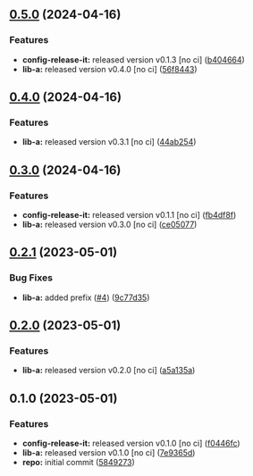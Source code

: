 

## [0.5.0](https://github.com/GaborTorma/monorepo-semantic-releases/compare/@mono/app-a-v0.4.0...@mono/app-a-v0.5.0) (2024-04-16)


### Features

* **config-release-it:** released version v0.1.3 [no ci] ([b404664](https://github.com/GaborTorma/monorepo-semantic-releases/commit/b4046647997d2dd466eaae98edec91ee6fdcb20a))
* **lib-a:** released version v0.4.0 [no ci] ([56f8443](https://github.com/GaborTorma/monorepo-semantic-releases/commit/56f8443aba4c20db2574caf2924d8e7d151b3389))

## [0.4.0](https://github.com/GaborTorma/monorepo-semantic-releases/compare/@mono/app-a-v0.3.0...@mono/app-a-v0.4.0) (2024-04-16)


### Features

* **lib-a:** released version v0.3.1 [no ci] ([44ab254](https://github.com/GaborTorma/monorepo-semantic-releases/commit/44ab254153bdeaaec0697b29f450a04cc33dd7cf))

## [0.3.0](https://github.com/GaborTorma/monorepo-semantic-releases/compare/@mono/app-a-v0.2.1...@mono/app-a-v0.3.0) (2024-04-16)


### Features

* **config-release-it:** released version v0.1.1 [no ci] ([fb4df8f](https://github.com/GaborTorma/monorepo-semantic-releases/commit/fb4df8fdfbb20082e1d7c6e756db88ce58e661c8))
* **lib-a:** released version v0.3.0 [no ci] ([ce05077](https://github.com/GaborTorma/monorepo-semantic-releases/commit/ce05077d9d3cc54b34da7ce8381bd7f01c1f4b94))

## [0.2.1](https://github.com/b12k/monorepo-semantic-releases/compare/@mono/app-a-v0.2.0...@mono/app-a-v0.2.1) (2023-05-01)


### Bug Fixes

* **lib-a:** added prefix ([#4](https://github.com/b12k/monorepo-semantic-releases/issues/4)) ([9c77d35](https://github.com/b12k/monorepo-semantic-releases/commit/9c77d3553e3c08442f210d4dd337737fee6907d2))

## [0.2.0](https://github.com/b12k/monorepo-semantic-releases/compare/@mono/app-a-v0.1.0...@mono/app-a-v0.2.0) (2023-05-01)


### Features

* **lib-a:** released version v0.2.0 [no ci] ([a5a135a](https://github.com/b12k/monorepo-semantic-releases/commit/a5a135a0f5e94593402c29788fe683c76f3c7c86))

## 0.1.0 (2023-05-01)


### Features

* **config-release-it:** released version v0.1.0 [no ci] ([f0446fc](https://github.com/b12k/monorepo-semantic-releases/commit/f0446fc59c62a71c8d9847d38f6de84f001540ad))
* **lib-a:** released version v0.1.0 [no ci] ([7e9365d](https://github.com/b12k/monorepo-semantic-releases/commit/7e9365d3f642fcbcbb415a6bafdd2711d6084d4d))
* **repo:** initial commit ([5849273](https://github.com/b12k/monorepo-semantic-releases/commit/58492737f01fe3a2fd98e0b2b3c0646e6850a8db))
